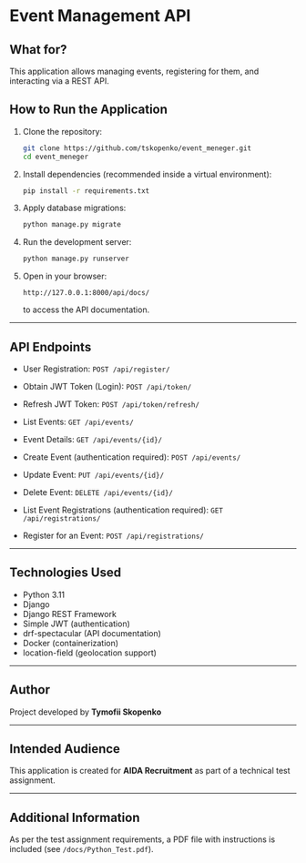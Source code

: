 

# Event Management API

## What for?
This application allows managing events, registering for them, and interacting via a REST API.

## How to Run the Application

1. Clone the repository:
   ```bash
   git clone https://github.com/tskopenko/event_meneger.git
   cd event_meneger
   ```

2. Install dependencies (recommended inside a virtual environment):

   ```bash
   pip install -r requirements.txt
   ```

3. Apply database migrations:

   ```bash
   python manage.py migrate
   ```

4. Run the development server:

   ```bash
   python manage.py runserver
   ```

5. Open in your browser:

   ```
   http://127.0.0.1:8000/api/docs/
   ```

   to access the API documentation.

---

## API Endpoints

* User Registration:
  `POST /api/register/`

* Obtain JWT Token (Login):
  `POST /api/token/`

* Refresh JWT Token:
  `POST /api/token/refresh/`

* List Events:
  `GET /api/events/`

* Event Details:
  `GET /api/events/{id}/`

* Create Event (authentication required):
  `POST /api/events/`

* Update Event:
  `PUT /api/events/{id}/`

* Delete Event:
  `DELETE /api/events/{id}/`

* List Event Registrations (authentication required):
  `GET /api/registrations/`

* Register for an Event:
  `POST /api/registrations/`

---

## Technologies Used

* Python 3.11
* Django
* Django REST Framework
* Simple JWT (authentication)
* drf-spectacular (API documentation)
* Docker (containerization)
* location-field (geolocation support)

---

## Author

Project developed by **Tymofii Skopenko**

---

## Intended Audience

This application is created for **AIDA Recruitment** as part of a technical test assignment.

---

## Additional Information

As per the test assignment requirements, a PDF file with instructions is included (see `/docs/Python_Test.pdf`).
